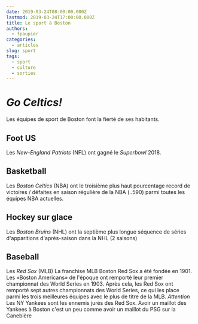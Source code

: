 ```yaml
---
date: 2019-03-24T08:00:00.000Z
lastmod: 2019-03-24T17:00:00.000Z
title: Le sport à Boston
authors:
  - fpaupier
categories:
  - articles
slug: sport
tags:
  - sport
  - culture
  - sorties
---
```

# _Go Celtics!_

Les équipes de sport de Boston font la fierté de ses habitants. 

## Foot US

Les _New-England Patriots_ (NFL) ont gagné le _Superbowl_ 2018.

## Basketball

Les _Boston Celtics_ (NBA) ont le troisième plus haut pourcentage record de victoires / défaites en saison régulière de la NBA (..590) parmi toutes les équipes NBA actuelles.

## Hockey sur glace

Les _Boston Bruins_ (NHL) ont la septième plus longue séquence de séries d'apparitions d'après-saison dans la NHL (2 saisons)

## Baseball

Les _Red Sox_ (MLB) La franchise MLB Boston Red Sox a été fondée en 1901. Les «Boston Americans» de l'époque ont remporté leur premier championnat des World Series en 1903. Après cela, les Red Sox ont remporté sept autres championnats des World Series, ce qui les place parmi les trois meilleures équipes avec le plus de titre de la MLB. _Attention_ Les NY Yankees sont les ennemis jurés des Red Sox. Avoir un maillot des Yankees à Boston c'est un peu comme avoir un maillot du PSG sur la Canebière
